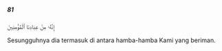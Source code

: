 ##### 81

<span class="ayah">إِنَّهُۥ مِنْ عِبَادِنَا ٱلْمُؤْمِنِينَ</span>

<span class="ayah_translation">Sesungguhnya dia termasuk di antara hamba-hamba Kami yang beriman.</span>
